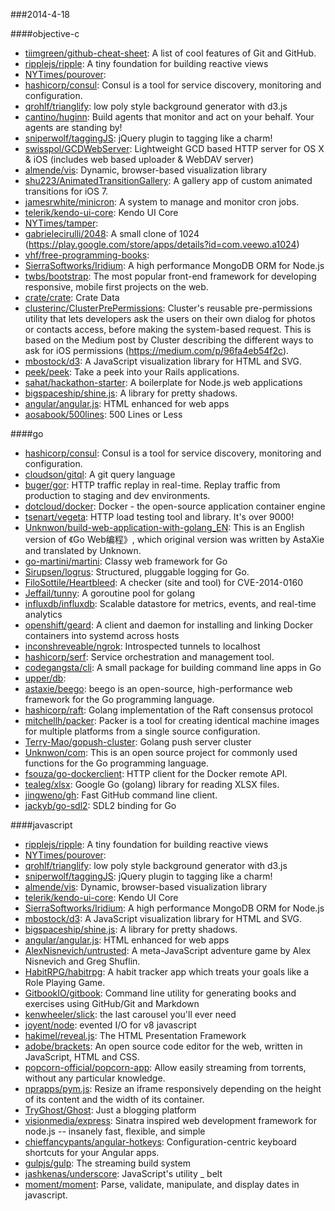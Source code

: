 ###2014-4-18

####objective-c
* [tiimgreen/github-cheat-sheet](https://github.com/tiimgreen/github-cheat-sheet): A list of cool features of Git and GitHub.
* [ripplejs/ripple](https://github.com/ripplejs/ripple): A tiny foundation for building reactive views
* [NYTimes/pourover](https://github.com/NYTimes/pourover): 
* [hashicorp/consul](https://github.com/hashicorp/consul): Consul is a tool for service discovery, monitoring and configuration.
* [qrohlf/trianglify](https://github.com/qrohlf/trianglify): low poly style background generator with d3.js
* [cantino/huginn](https://github.com/cantino/huginn): Build agents that monitor and act on your behalf.  Your agents are standing by!
* [sniperwolf/taggingJS](https://github.com/sniperwolf/taggingJS): jQuery plugin to tagging like a charm!
* [swisspol/GCDWebServer](https://github.com/swisspol/GCDWebServer): Lightweight GCD based HTTP server for OS X & iOS (includes web based uploader & WebDAV server)
* [almende/vis](https://github.com/almende/vis): Dynamic, browser-based visualization library
* [shu223/AnimatedTransitionGallery](https://github.com/shu223/AnimatedTransitionGallery): A gallery app of custom animated transitions for iOS 7.
* [jamesrwhite/minicron](https://github.com/jamesrwhite/minicron): A system to manage and monitor cron jobs.
* [telerik/kendo-ui-core](https://github.com/telerik/kendo-ui-core): Kendo UI Core
* [NYTimes/tamper](https://github.com/NYTimes/tamper): 
* [gabrielecirulli/2048](https://github.com/gabrielecirulli/2048): A small clone of 1024 (https://play.google.com/store/apps/details?id=com.veewo.a1024)
* [vhf/free-programming-books](https://github.com/vhf/free-programming-books): 
* [SierraSoftworks/Iridium](https://github.com/SierraSoftworks/Iridium): A high performance MongoDB ORM for Node.js
* [twbs/bootstrap](https://github.com/twbs/bootstrap): The most popular front-end framework for developing responsive, mobile first projects on the web.
* [crate/crate](https://github.com/crate/crate): Crate Data
* [clusterinc/ClusterPrePermissions](https://github.com/clusterinc/ClusterPrePermissions): Cluster's reusable pre-permissions utility that lets developers ask the users on their own dialog for photos or contacts access, before making the system-based request. This is based on the Medium post by Cluster describing the different ways to ask for iOS permissions (https://medium.com/p/96fa4eb54f2c).
* [mbostock/d3](https://github.com/mbostock/d3): A JavaScript visualization library for HTML and SVG.
* [peek/peek](https://github.com/peek/peek): Take a peek into your Rails applications.
* [sahat/hackathon-starter](https://github.com/sahat/hackathon-starter): A boilerplate for Node.js web applications
* [bigspaceship/shine.js](https://github.com/bigspaceship/shine.js): A library for pretty shadows.
* [angular/angular.js](https://github.com/angular/angular.js): HTML enhanced for web apps
* [aosabook/500lines](https://github.com/aosabook/500lines): 500 Lines or Less

####go
* [hashicorp/consul](https://github.com/hashicorp/consul): Consul is a tool for service discovery, monitoring and configuration.
* [cloudson/gitql](https://github.com/cloudson/gitql): A git query language
* [buger/gor](https://github.com/buger/gor): HTTP traffic replay in real-time. Replay traffic from production to staging and dev environments.  
* [dotcloud/docker](https://github.com/dotcloud/docker): Docker - the open-source application container engine
* [tsenart/vegeta](https://github.com/tsenart/vegeta): HTTP load testing tool and library. It's over 9000!
* [Unknwon/build-web-application-with-golang_EN](https://github.com/Unknwon/build-web-application-with-golang_EN): This is an English version of 《Go Web编程》, which original version was written by AstaXie and translated by Unknown.
* [go-martini/martini](https://github.com/go-martini/martini): Classy web framework for Go
* [Sirupsen/logrus](https://github.com/Sirupsen/logrus): Structured, pluggable logging for Go.
* [FiloSottile/Heartbleed](https://github.com/FiloSottile/Heartbleed): A checker (site and tool) for CVE-2014-0160
* [Jeffail/tunny](https://github.com/Jeffail/tunny): A goroutine pool for golang
* [influxdb/influxdb](https://github.com/influxdb/influxdb): Scalable datastore for metrics, events, and real-time analytics
* [openshift/geard](https://github.com/openshift/geard): A client and daemon for installing and linking Docker containers into systemd across hosts
* [inconshreveable/ngrok](https://github.com/inconshreveable/ngrok): Introspected tunnels to localhost
* [hashicorp/serf](https://github.com/hashicorp/serf): Service orchestration and management tool.
* [codegangsta/cli](https://github.com/codegangsta/cli): A small package for building command line apps in Go
* [upper/db](https://github.com/upper/db): 
* [astaxie/beego](https://github.com/astaxie/beego): beego is an open-source, high-performance web framework for the Go programming language.
* [hashicorp/raft](https://github.com/hashicorp/raft): Golang implementation of the Raft consensus protocol
* [mitchellh/packer](https://github.com/mitchellh/packer): Packer is a tool for creating identical machine images for multiple platforms from a single source configuration.
* [Terry-Mao/gopush-cluster](https://github.com/Terry-Mao/gopush-cluster): Golang push server cluster
* [Unknwon/com](https://github.com/Unknwon/com): This is an open source project for commonly used functions for the Go programming language.
* [fsouza/go-dockerclient](https://github.com/fsouza/go-dockerclient): HTTP client for the Docker remote API.
* [tealeg/xlsx](https://github.com/tealeg/xlsx): Google Go (golang) library for reading XLSX files.
* [jingweno/gh](https://github.com/jingweno/gh): Fast GitHub command line client.
* [jackyb/go-sdl2](https://github.com/jackyb/go-sdl2): SDL2 binding for Go

####javascript
* [ripplejs/ripple](https://github.com/ripplejs/ripple): A tiny foundation for building reactive views
* [NYTimes/pourover](https://github.com/NYTimes/pourover): 
* [qrohlf/trianglify](https://github.com/qrohlf/trianglify): low poly style background generator with d3.js
* [sniperwolf/taggingJS](https://github.com/sniperwolf/taggingJS): jQuery plugin to tagging like a charm!
* [almende/vis](https://github.com/almende/vis): Dynamic, browser-based visualization library
* [telerik/kendo-ui-core](https://github.com/telerik/kendo-ui-core): Kendo UI Core
* [SierraSoftworks/Iridium](https://github.com/SierraSoftworks/Iridium): A high performance MongoDB ORM for Node.js
* [mbostock/d3](https://github.com/mbostock/d3): A JavaScript visualization library for HTML and SVG.
* [bigspaceship/shine.js](https://github.com/bigspaceship/shine.js): A library for pretty shadows.
* [angular/angular.js](https://github.com/angular/angular.js): HTML enhanced for web apps
* [AlexNisnevich/untrusted](https://github.com/AlexNisnevich/untrusted): A meta-JavaScript adventure game by Alex Nisnevich and Greg Shuflin.
* [HabitRPG/habitrpg](https://github.com/HabitRPG/habitrpg): A habit tracker app which treats your goals like a Role Playing Game.
* [GitbookIO/gitbook](https://github.com/GitbookIO/gitbook): Command line utility for generating books and exercises using GitHub/Git and Markdown
* [kenwheeler/slick](https://github.com/kenwheeler/slick): the last carousel you'll ever need
* [joyent/node](https://github.com/joyent/node): evented I/O for v8 javascript
* [hakimel/reveal.js](https://github.com/hakimel/reveal.js): The HTML Presentation Framework
* [adobe/brackets](https://github.com/adobe/brackets): An open source code editor for the web, written in JavaScript, HTML and CSS.
* [popcorn-official/popcorn-app](https://github.com/popcorn-official/popcorn-app): Allow easily streaming from torrents, without any particular knowledge.
* [nprapps/pym.js](https://github.com/nprapps/pym.js): Resize an iframe responsively depending on the height of its content and the width of its container.
* [TryGhost/Ghost](https://github.com/TryGhost/Ghost): Just a blogging platform
* [visionmedia/express](https://github.com/visionmedia/express): Sinatra inspired web development framework for node.js -- insanely fast, flexible, and simple
* [chieffancypants/angular-hotkeys](https://github.com/chieffancypants/angular-hotkeys): Configuration-centric keyboard shortcuts for your Angular apps.    
* [gulpjs/gulp](https://github.com/gulpjs/gulp): The streaming build system
* [jashkenas/underscore](https://github.com/jashkenas/underscore): JavaScript's utility _ belt
* [moment/moment](https://github.com/moment/moment): Parse, validate, manipulate, and display dates in javascript.
